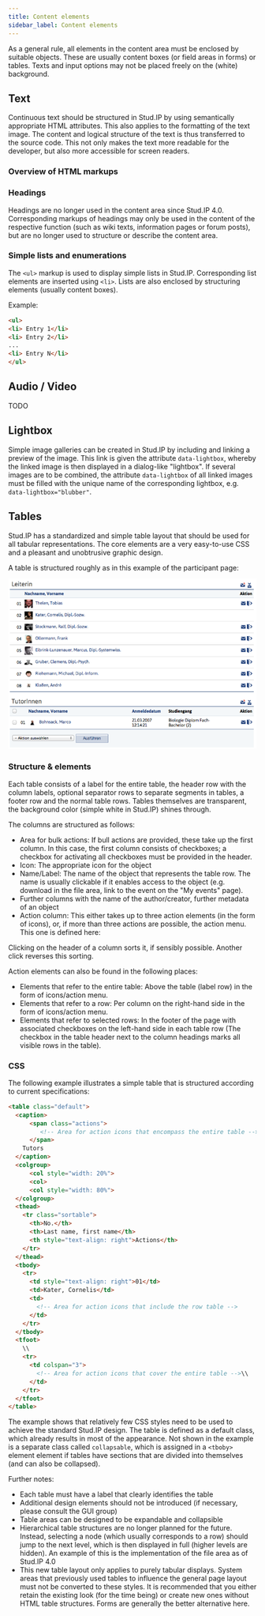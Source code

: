 ```yaml
---
title: Content elements
sidebar_label: Content elements
---
```


As a general rule, all elements in the content area must be enclosed by suitable objects.
These are usually content boxes (or field areas in forms) or tables.
Texts and input options may not be placed freely on the (white) background.

## Text
Continuous text should be structured in Stud.IP by using semantically appropriate HTML attributes. This also applies to the formatting of the text image. The content and logical structure of the text is thus transferred to the source code. This not only makes the text more readable for the developer, but also more accessible for screen readers.

### Overview of HTML markups

### Headings
Headings are no longer used in the content area since Stud.IP 4.0. Corresponding markups of headings may only be used in the content of the respective function (such as wiki texts, information pages or forum posts), but are no longer used to structure or describe the content area.

### Simple lists and enumerations
The `<ul>` markup is used to display simple lists in Stud.IP.
Corresponding list elements are inserted using `<li>`. Lists are also enclosed by structuring elements (usually content boxes).

Example:

```html
<ul>
<li> Entry 1</li>
<li> Entry 2</li>
...
<li> Entry N</li>
</ul>
```

## Audio / Video
TODO

## Lightbox
Simple image galleries can be created in Stud.IP by including and linking a preview of the image. This link is given the attribute `data-lightbox`, whereby the linked image is then displayed in a dialog-like "lightbox". If several images are to be combined, the attribute `data-lightbox` of all linked images must be filled with the unique name of the corresponding lightbox, e.g. `data-lightbox="blubber"`.

## Tables

Stud.IP has a standardized and simple table layout that should be used for all tabular representations. The core elements are a very easy-to-use CSS and a pleasant and unobtrusive graphic design.

A table is structured roughly as in this example of the participant page:

![image](../assets/30d74c57a521f139c0050de6d55866a7/image.png)

### Structure & elements
Each table consists of a label for the entire table, the header row with the column labels, optional separator rows to separate segments in tables, a footer row and the normal table rows. Tables themselves are transparent, the background color (simple white in Stud.IP) shines through.

The columns are structured as follows:

* Area for bulk actions: If bull actions are provided, these take up the first column. In this case, the first column consists of checkboxes; a checkbox for activating all checkboxes must be provided in the header.
* Icon: The appropriate icon for the object
* Name/Label: The name of the object that represents the table row. The name is usually clickable if it enables access to the object (e.g. download in the file area, link to the event on the "My events" page).
* Further columns with the name of the author/creator, further metadata of an object
* Action column: This either takes up to three action elements (in the form of icons), or, if more than three actions are possible, the action menu. This one is defined here:

Clicking on the header of a column sorts it, if sensibly possible. Another click reverses this sorting.

Action elements can also be found in the following places:

* Elements that refer to the entire table: Above the table (label row) in the form of icons/action menu.
* Elements that refer to a row: Per column on the right-hand side in the form of icons/action menu.
* Elements that refer to selected rows: In the footer of the page with associated checkboxes on the left-hand side in each table row (The checkbox in the table header next to the column headings marks all visible rows in the table).

### CSS

The following example illustrates a simple table that is structured according to current specifications:

```html
<table class="default">
  <caption>
      <span class="actions">
         <!-- Area for action icons that encompass the entire table -->
      </span>
    Tutors
  </caption>
  <colgroup>
      <col style="width: 20%">
      <col>
      <col style="width: 80%">
  </colgroup>
  <thead>
    <tr class="sortable">
      <th>No.</th>
      <th>Last name, first name</th>
      <th style="text-align: right">Actions</th>
    </tr>
  </thead>
  <tbody>
    <tr>
      <td style="text-align: right">01</td>
      <td>Kater, Cornelis</td>
      <td>
        <!-- Area for action icons that include the row table -->
      </td>
    </tr>
  </tbody>
  <tfoot>
    \\
    <tr>
      <td colspan="3">
        <!-- Area for action icons that cover the entire table -->\\
      </td>
    </tr>
  </tfoot>
</table>
```


The example shows that relatively few CSS styles need to be used to achieve the standard Stud.IP design. The table is defined as a default class, which already results in most of the appearance.
Not shown in the example is a separate class called `collapsable`, which is assigned in a `<tboby>` element
element if tables have sections that are divided into themselves (and can also be collapsed).

Further notes:

* Each table must have a label that clearly identifies the table
* Additional design elements should not be introduced (if necessary, please consult the GUI group)
* Table areas can be designed to be expandable and collapsible
* Hierarchical table structures are no longer planned for the future. Instead, selecting a node (which usually corresponds to a row) should jump to the next level, which is then displayed in full (higher levels are hidden). An example of this is the implementation of the file area as of Stud.IP 4.0
* This new table layout only applies to purely tabular displays. System areas that previously used tables to influence the general page layout must not be converted to these styles. It is recommended that you either retain the existing look (for the time being) or create new ones without HTML table structures. Forms are generally the better alternative here.
